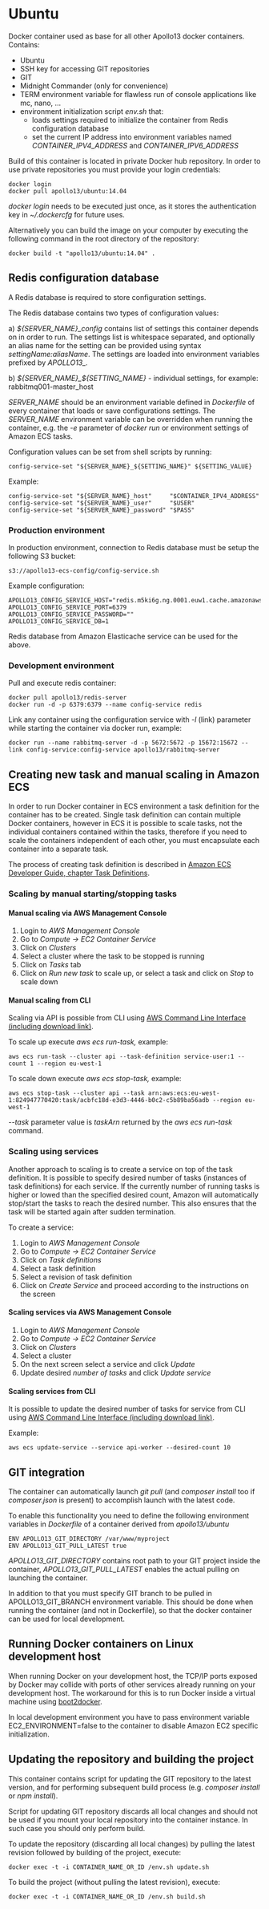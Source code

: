 # Ubuntu #

Docker container used as base for all other Apollo13 docker containers. Contains:

* Ubuntu
* SSH key for accessing GIT repositories
* GIT
* Midnight Commander (only for convenience)
* TERM environment variable for flawless run of console applications like mc, nano, ...
* environment initialization script *env.sh* that:
    * loads settings required to initialize the container from Redis configuration database
    * set the current IP address into environment variables named *CONTAINER_IPV4_ADDRESS* and *CONTAINER_IPV6_ADDRESS*

Build of this container is located in private Docker hub repository. In order to use private repositories you must provide your login credentials:

    docker login
    docker pull apollo13/ubuntu:14.04

*docker login* needs to be executed just once, as it stores the authentication key in *~/.dockercfg* for future uses.

Alternatively you can build the image on your computer by executing the following command in the root directory
of the repository:

    docker build -t "apollo13/ubuntu:14.04" .


## Redis configuration database ##

A Redis database is required to store configuration settings.

The Redis database contains two types of configuration values:

a) *${SERVER_NAME}_config* contains list of settings this container depends on in order to run. The settings list
is whitespace separated, and optionally an alias name for the setting can be provided using syntax *settingName:aliasName*.
The settings are loaded into environment variables prefixed by *APOLLO13_.*

b) *${SERVER_NAME}_${SETTING_NAME}* - individual settings, for example: rabbitmq001-master_host

*SERVER_NAME* should be an environment variable defined in *Dockerfile* of every container that loads or save configurations settings.
The *SERVER_NAME* environment variable can be overridden when running the container, e.g. the *-e* parameter of *docker run* or
environment settings of Amazon ECS tasks.

Configuration values can be set from shell scripts by running:

    config-service-set "${SERVER_NAME}_${SETTING_NAME}" ${SETTING_VALUE}

Example:

    config-service-set "${SERVER_NAME}_host"     "$CONTAINER_IPV4_ADDRESS"
    config-service-set "${SERVER_NAME}_user"     "$USER"
    config-service-set "${SERVER_NAME}_password" "$PASS"


### Production environment ###

In production environment, connection to Redis database must be setup the following S3 bucket:

    s3://apollo13-ecs-config/config-service.sh

Example configuration:

    APOLLO13_CONFIG_SERVICE_HOST="redis.m5ki6g.ng.0001.euw1.cache.amazonaws.com"
    APOLLO13_CONFIG_SERVICE_PORT=6379
    APOLLO13_CONFIG_SERVICE_PASSWORD=""
    APOLLO13_CONFIG_SERVICE_DB=1

Redis database from Amazon Elasticache service can be used for the above.

### Development environment ###

Pull and execute redis container:

    docker pull apollo13/redis-server
    docker run -d -p 6379:6379 --name config-service redis

Link any container using the configuration service with *-l* (link) parameter while starting the container via docker run, example:

    docker run --name rabbitmq-server -d -p 5672:5672 -p 15672:15672 --link config-service:config-service apollo13/rabbitmq-server

## Creating new task and manual scaling in Amazon ECS ##

In order to run Docker container in ECS environment a task definition for the container has to be created. Single task definition
can contain multiple Docker containers, however in ECS it is possible to scale tasks, not the individual containers
contained within the tasks, therefore if you need to scale the containers independent of each other, you must encapsulate
each container into a separate task.

The process of creating task definition is described in [Amazon ECS Developer Guide, chapter Task Definitions](http://docs.aws.amazon.com/AmazonECS/latest/developerguide/task_defintions.html).

### Scaling by manual starting/stopping tasks ###

#### Manual scaling via AWS Management Console ####

1. Login to *AWS Management Console*
2. Go to *Compute -> EC2 Container Service*
3. Click on *Clusters*
4. Select a cluster where the task to be stopped is running
5. Click on *Tasks* tab
6. Click on *Run new task* to scale up, or select a task and click on *Stop* to scale down

#### Manual scaling from CLI ####

Scaling via API is possible from CLI using [AWS Command Line Interface (including download link)](http://aws.amazon.com/cli/).

To scale up execute *aws ecs run-task,* example:

    aws ecs run-task --cluster api --task-definition service-user:1 --count 1 --region eu-west-1

To scale down execute *aws ecs stop-task,* example:

    aws ecs stop-task --cluster api --task arn:aws:ecs:eu-west-1:824947770420:task/acbfc18d-e3d3-4446-b0c2-c5b89ba56adb --region eu-west-1

*--task* parameter value is *taskArn* returned by the *aws ecs run-task* command.

### Scaling using services ###

Another approach to scaling is to create a service on top of the task definition. It is possible to specify desired number
of tasks (instances of task definitions) for each service. If the currently number of running tasks is higher or lowed than
the specified desired count, Amazon will automatically stop/start the tasks to reach the desired number. This also ensures
that the task will be started again after sudden termination.

To create a service:

1. Login to *AWS Management Console*
2. Go to *Compute -> EC2 Container Service*
3. Click on *Task definitions*
4. Select a task definition
5. Select a revision of task definition
6. Click on *Create Service* and proceed according to the instructions on the screen

#### Scaling services via AWS Management Console ####

1. Login to *AWS Management Console*
2. Go to *Compute -> EC2 Container Service*
3. Click on *Clusters*
4. Select a cluster
5. On the next screen select a service and click *Update*
6. Update desired *number of tasks* and click *Update service*

#### Scaling services from CLI ####

It is possible to update the desired number of tasks for service from CLI using [AWS Command Line Interface (including download link)](http://aws.amazon.com/cli/).

Example:

    aws ecs update-service --service api-worker --desired-count 10

## GIT integration ##

The container can automatically launch *git pull* (and *composer install* too if *composer.json* is present) to
accomplish launch with the latest code.

To enable this functionality you need to define the following environment variables in *Dockerfile* of a container
derived from *apollo13/ubuntu*

    ENV APOLLO13_GIT_DIRECTORY /var/www/myproject
    ENV APOLLO13_GIT_PULL_LATEST true

*APOLLO13_GIT_DIRECTORY* contains root path to your GIT project inside the container, *APOLLO13_GIT_PULL_LATEST* enables
the actual pulling on launching the container.

In addition to that you must specify GIT branch to be pulled in APOLLO13_GIT_BRANCH environment variable. This should be
done when running the container (and not in Dockerfile), so that the docker container can be used for local development.

## Running Docker containers on Linux development host ##

When running Docker on your development host, the TCP/IP ports exposed by Docker may collide with ports of other services already
running on your development host. The workaround for this is to run Docker inside a virtual machine using [boot2docker](https://github.com/boot2docker/boot2docker-cli).

In local development environment you have to pass environment variable EC2_ENVIRONMENT=false to the container to disable
Amazon EC2 specific initialization.

## Updating the repository and building the project ##

This container contains script for updating the GIT repository to the latest version, and for performing subsequent
build process (e.g. *composer install* or *npm install*).

Script for updating GIT repository discards all local changes and should not be used if you mount your local repository
into the container instance. In such case you should only perform build.

To update the repository (discarding all local changes) by pulling the latest revision followed by building of the project, execute:

    docker exec -t -i CONTAINER_NAME_OR_ID /env.sh update.sh

To build the project (without pulling the latest revision), execute:

    docker exec -t -i CONTAINER_NAME_OR_ID /env.sh build.sh

